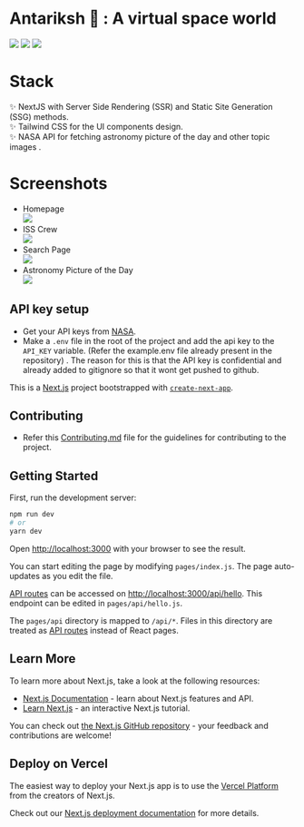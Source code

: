 # Antariksh 🚀 : A virtual space world

![](https://img.shields.io/badge/next.js-000000?style=for-the-badge&logo=next-dot-js&logoColor=white)
![](https://img.shields.io/badge/Tailwind_CSS-38B2AC?style=for-the-badge&logo=tailwind-css&logoColor=white)
![](https://img.shields.io/badge/TypeScript-007ACC?style=for-the-badge&logo=typescript&logoColor=white)

# Stack

✨ NextJS with Server Side Rendering (SSR) and Static Site Generation (SSG) methods.  
✨ Tailwind CSS for the UI components design.  
✨ NASA API for fetching astronomy picture of the day and other topic images .

# Screenshots

- Homepage  
  ![](https://i.imgur.com/4s7dpmB.png)
- ISS Crew  
  ![](https://i.imgur.com/txLtrAx.png)
- Search Page  
  ![](https://i.imgur.com/O0dXTiK.png)
- Astronomy Picture of the Day  
  ![](https://i.imgur.com/5YeEQAG.png)

## API key setup

- Get your API keys from [NASA](https://api.nasa.gov/).
- Make a `.env` file in the root of the project and add the api key to the `API_KEY` variable. (Refer the example.env file already present in the repository) . The reason for this is that the API key is confidential and already added to gitignore so that it wont get pushed to github.

This is a [Next.js](https://nextjs.org/) project bootstrapped with [`create-next-app`](https://github.com/vercel/next.js/tree/canary/packages/create-next-app).

## Contributing

- Refer this [Contributing.md](https://github.com/parthpanchal123/antariksh/blob/main/CONTRIBUTING.md) file for the guidelines for contributing to the project.

## Getting Started

First, run the development server:

```bash
npm run dev
# or
yarn dev
```

Open [http://localhost:3000](http://localhost:3000) with your browser to see the result.

You can start editing the page by modifying `pages/index.js`. The page auto-updates as you edit the file.

[API routes](https://nextjs.org/docs/api-routes/introduction) can be accessed on [http://localhost:3000/api/hello](http://localhost:3000/api/hello). This endpoint can be edited in `pages/api/hello.js`.

The `pages/api` directory is mapped to `/api/*`. Files in this directory are treated as [API routes](https://nextjs.org/docs/api-routes/introduction) instead of React pages.

## Learn More

To learn more about Next.js, take a look at the following resources:

- [Next.js Documentation](https://nextjs.org/docs) - learn about Next.js features and API.
- [Learn Next.js](https://nextjs.org/learn) - an interactive Next.js tutorial.

You can check out [the Next.js GitHub repository](https://github.com/vercel/next.js/) - your feedback and contributions are welcome!

## Deploy on Vercel

The easiest way to deploy your Next.js app is to use the [Vercel Platform](https://vercel.com/new?utm_medium=default-template&filter=next.js&utm_source=create-next-app&utm_campaign=create-next-app-readme) from the creators of Next.js.

Check out our [Next.js deployment documentation](https://nextjs.org/docs/deployment) for more details.
